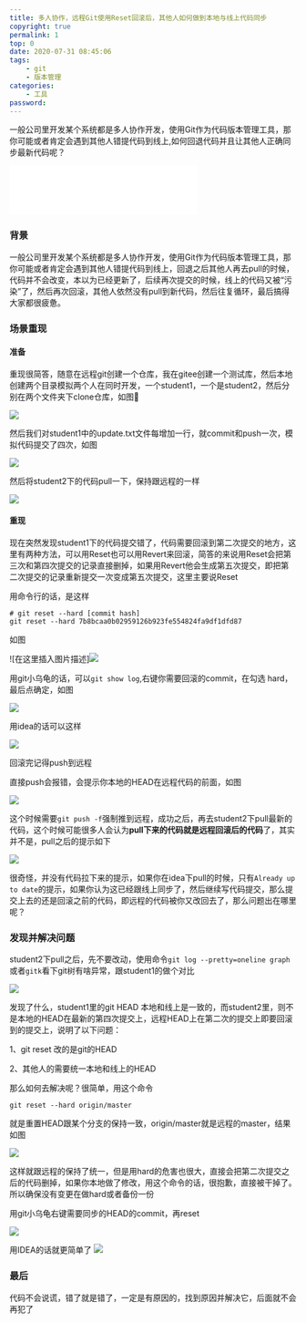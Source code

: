 ```yaml
---
title: 多人协作，远程Git使用Reset回滚后，其他人如何做到本地与线上代码同步
copyright: true
permalink: 1
top: 0
date: 2020-07-31 08:45:06
tags:
	- git
	- 版本管理
categories:
	- 工具
password:
---
```




一般公司里开发某个系统都是多人协作开发，使用Git作为代码版本管理工具，那你可能或者肯定会遇到其他人错提代码到线上,如何回退代码并且让其他人正确同步最新代码呢？

<!-- more -->

<iframe frameborder="no" border="0" marginwidth="0" marginheight="0" width=330 height=86 src="//music.163.com/outchain/player?type=2&id=26341097&auto=1&height=66"></iframe>

### 背景
一般公司里开发某个系统都是多人协作开发，使用Git作为代码版本管理工具，那你可能或者肯定会遇到其他人错提代码到线上，回退之后其他人再去pull的时候，代码并不会改变，本以为已经更新了，后续再次提交的时候，线上的代码又被“污染”了，然后再次回滚，其他人依然没有pull到新代码，然后往复循环，最后搞得大家都很疲惫。

### 场景重现

#### 准备

重现很简答，随意在远程git创建一个仓库，我在gitee创建一个测试库，然后本地创建两个目录模拟两个人在同时开发，一个student1，一个是student2，然后分别在两个文件夹下clone仓库，如图

![](http://cdn.wangxc.club//image1.png?imageslim)


然后我们对student1中的update.txt文件每增加一行，就commit和push一次，模拟代码提交了四次，如图

![](http://cdn.wangxc.club//image2.png?imageslim)


然后将student2下的代码pull一下，保持跟远程的一样

![](http://cdn.wangxc.club//image3.png?imageslim)


#### 重现

现在突然发现student1下的代码提交错了，代码需要回滚到第二次提交的地方，这里有两种方法，可以用Reset也可以用Revert来回滚，简答的来说用Reset会把第三次和第四次提交的记录直接删掉，如果用Revert他会生成第五次提交，即把第二次提交的记录重新提交一次变成第五次提交，这里主要说Reset

用命令行的话，是这样

```
# git reset --hard [commit hash]
git reset --hard 7b8bcaa0b02959126b923fe554824fa9df1dfd87
```

如图

![在这里插入图片描述]![](http://cdn.wangxc.club//image4.png?imageslim)


用git小乌龟的话，可以`git show log`,右键你需要回滚的commit，在勾选 hard，最后点确定，如图

![](http://cdn.wangxc.club//image5.png?imageslim)


用idea的话可以这样

![](http://cdn.wangxc.club//image6.png?imageslim)


回滚完记得push到远程

直接push会报错，会提示你本地的HEAD在远程代码的前面，如图

![](http://cdn.wangxc.club//image7.png?imageslim)

这个时候需要`git push -f`强制推到远程，成功之后，再去student2下pull最新的代码，这个时候可能很多人会认为**pull下来的代码就是远程回滚后的代码**了，其实并不是，pull之后的提示如下

![](http://cdn.wangxc.club//image8.png?imageslim)


很奇怪，并没有代码拉下来的提示，如果你在idea下pull的时候，只有`Already up to date`的提示，如果你认为这已经跟线上同步了，然后继续写代码提交，那么提交上去的还是回滚之前的代码，即远程的代码被你又改回去了，那么问题出在哪里呢？

### 发现并解决问题

student2下pull之后，先不要改动，使用命令`git log --pretty=oneline graph` 或者`gitk`看下git树有啥异常，跟student1的做个对比

![](http://cdn.wangxc.club//image9.png?imageslim)


发现了什么，student1里的git HEAD 本地和线上是一致的，而student2里，则不是本地的HEAD在最新的第四次提交上，远程HEAD上在第二次的提交上即要回滚到的提交上，说明了以下问题：

1、git reset 改的是git的HEAD

2、其他人的需要统一本地和线上的HEAD

那么如何去解决呢？很简单，用这个命令

```
git reset --hard origin/master
```

就是重置HEAD跟某个分支的保持一致，origin/master就是远程的master，结果如图

![](http://cdn.wangxc.club//image10.png?imageslim)


这样就跟远程的保持了统一，但是用hard的危害也很大，直接会把第二次提交之后的代码删掉，如果你本地做了修改，用这个命令的话，很抱歉，直接被干掉了。所以确保没有变更在做hard或者备份一份

用git小乌龟右键需要同步的HEAD的commit，再reset

![](http://cdn.wangxc.club//image12.png?imageslim)

用IDEA的话就更简单了
![](http://cdn.wangxc.club//image11.png?imageslim)

### 最后

代码不会说谎，错了就是错了，一定是有原因的，找到原因并解决它，后面就不会再犯了